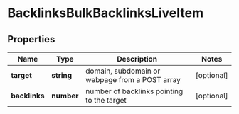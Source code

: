 # BacklinksBulkBacklinksLiveItem

## Properties

| Name | Type | Description | Notes |
|------------ | ------------- | ------------- | -------------|
**target** | **string** | domain, subdomain or webpage from a POST array |[optional]|
**backlinks** | **number** | number of backlinks pointing to the target |[optional]|